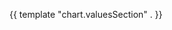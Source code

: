 <!---
The README.md file is automatically generated with helm-docs!

Edit the README.gotmpl.md template instead.
-->

{{ template "chart.valuesSection" . }}
